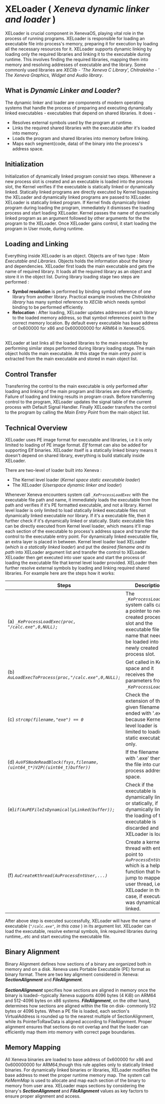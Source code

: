 # XELoader ( _Xeneva dynamic linker and loader_ )

XELoader is crucial component in XenevaOS, playing vital role in the process of running programs. XELoader is responsible for loading an executable file into process's memory, preparing it for execution by loading all the necessary resources for it. XELoader supports dynamic linking by loading only the required libraries and linking it to the executable during runtime. This involves finding the required libraries, mapping them into memory and resolving addresses of executable and the library. Some commonly used libraries are _XEClib - 'The Xeneva C Library', Chitralekha - ' The Xeneva Graphics, Widget and Audio library_.

## What is _Dynamic Linker and Loader_?
The dynamic linker and loader are components of modern operating systems that handle the process of preparing and executing dynamically linked executables - executables that depend on shared libraries. It does -
- Resolves external symbols used by the program at runtime.
- Links the required shared libraries with the executable after it's loaded into memory.
- Loads the program and shared libraries into memory before linking.
- Maps each segment(code, data) of the binary into the process's address space.


## Initialization
Initialization of dynamically linked program consist two steps. Whenever a new process slot is created and an executable is loaded into the process slot, the Kernel verifies if the executable is statically linked or dynamically linked. Statically linked programs are directly executed by Kernel bypassing the XELoader and dynamically linked programs are passed to XELoader. XELoader is statically linked program. If Kernel finds dynamically linked program during loading the program, immediately it dismisses the loading process and start loading XELoader. Kernel passes the name of dynamically linked program as an argument followed by other arguments for the the program to the XELoader. Once XELoader gains control, it start loading the program in User mode, during runtime.

## Loading and Linking

Everything inside XELoader is an object. Objects are of two type : _Main Executable and Libraries_. Objects holds the information about the binary and dependencies. XELoader first loads the main executable and gets the name of required library. It loads all the required library as an object and store it in the object list. During library loading stage two steps are performed :
- __Symbol resolution__ is performed by binding symbol reference of one library from another library. Practical example involves the _Chitralekha library_ has many symbol reference to _XEClib_ which needs symbol binding to be performed efficiently. 
- __Relocation__ : After loading, XELoader updates addresses of each library to the loaded memory address, so that symbol references point to the correct memory location. By default every executable has base address of 0x600000 for x86 and 0x600000000 for ARM64 in XenevaOS.<br><br>

XELoader at last links all the loaded libraries to the main executable by performing similar steps performed during library loading stage. The main object holds the main executable. At this stage the main _entry point_ is extracted from the main executable and stored in main object list.

## Control Transfer
Transferring the control to the main executable is only performed after loading and linking of the main program and libraries are done efficiently. Failure of loading and linking results in program crash. Before transferring control to the program, XELoader updates the signal table of the current process with Default Signal Handler. Finally XELoader transfers the control to the program by calling the _Main Entry Point_ from the main object list.

## Technical Overview
XELoader uses PE image format for executable and libraries, i.e it is only limited to loading of PE image format. _Elf_ format can also be added for supporting Elf binaries. XELoader itself is a statically linked binary means it doesn't depend on shared library, everything is build statically inside XELoader. 

There are two-level of loader built into Xeneva :
- The Kernel level loader (_Kernel space static executable loader_)
- The XELoader (_Userspace dynamic linker and loader_)

Whenever Xeneva encounters system call _```_KeProcessLoadExec```_ with the executable file path and name, it immediately loads the executable from the path and verifies if it's PE formatted executable, and not a library. Kernel level loader is only limited to load statically linked executable files not dynamically linked executable nor library. If it's a executable file, then it further check if it's dynamically linked or statically. Static executable files can be directly executed from Kernel level loader, which means it'll map each section of the executable to process's address space and transfer the control to the executable entry point. For dynamically linked executable file, an extra layer is placed in between. Kernel level loader load XELoader (_which is a statically linked loader_) and put the desired _filename and its path_ into XELoader argument list and transfer the control to XELoader. XELoader then get executed into user space and start the process of loading the executable file that kernel level loader provided. XELoader then further resolve external symbols by loading and linking required shared libraries.
For example here are the steps how it works:

| Steps  | Description|
|--------|------------|
| (a)  _```_KeProcessLoadExec(proc, "/calc.exe",0,NULL);```_| The _```_KeProcessLoadExec```_ system calls carries a pointer to newly created process slot and the executable file name that needs to be loaded into newly created process slot.
| (b) _```AuLoadExecToProcess(proc,"/calc.exe",0,NULL);```_ | Get called in Kernel space and it receives the parameters from _```_KeProcessLoadExec```_.
|(c) _```strcmp(filename,"exe") == 0```_ | Check the extension of the given filename if it's ended with '.exe', because Kernel level loader is limited to loading static executables only.
|(d) _```AuVFSNodeReadBlock(fsys,filename,(uint64_t*)V2P((uint64_t)buffer))```_ | If the filename ends with '.exe' then load the file into current process address space.
|(e)_```if(AuPEFileIsDynamicallyLinked(buffer));```_ | Check if the executable is dynamically linked or statically, if dynamically linked, the loading of this executable is discarded and XELoader is loaded.
|(f) _```AuCreateKthread(AuProcessEntUser,...)```_ | Create a kernel thread with entry point to _```AuProcessEntUser```_ which is a helper function that help jump to mapped user thread, i.e XELoader in this case, if executable was dynamically linked.

After above step is executed successfully, XELoader will have the name of executable (_```"/calc.exe"```, in this case_ ) in its argument list. XELoader can load the executable, resolve external symbols, link required libraries during runtime,..etc and start executing the executable file.

## Binary Alignment
Binary Alignment defines how sections of a binary are organized both in memory and on a disk. Xeneva uses Portable Executable (PE) format as binary format. There are two key alignment considered in Xeneva: __*SectionAlignment*__ and __*FileAlignment*__. <br><br>
__*SectionAlignment*__ specifies how sections are aligned in memory once the binary is loaded--typically Xeneva supports 4096 bytes (4 KiB) on ARM64 and 512-4096 bytes on x86 systems. __*FileAlignment*__, on the other hand, determines how sections are aligned within the file on disk- commonly 512 bytes or 4096 bytes. When a PE file is loaded, each section's VirtualAddress is rounded up to the nearest multiple of SectionAlignment, while its PointerToRawData is aligned according to FileAlignment. Proper alignment ensures that sections do not overlap and that the loader can efficiently map them into memory with correct page boundaries.  

## Memory Mapping
All Xeneva binaries are loaded to base address of 0x600000 for x86 and 0x600000000 for ARM64,though this rule applies only to statically linked binaries. For dynamically linked binaries or libraries, XELoader modifies the base address to meet the proper runtime memory map. The system call _KeMemMap_ is used to allocate and map each section of the binary to memory from user area. XELoader maps sections by considering the binary's __*SectionAlignment*__ and __*FileAlignment*__ values as key factors to ensure proper alignment and access.

